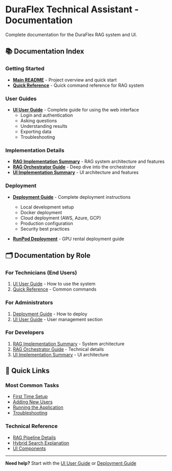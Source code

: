 # DuraFlex Technical Assistant - Documentation

Complete documentation for the DuraFlex RAG system and UI.

## 📚 Documentation Index

### Getting Started
- **[Main README](../README.md)** - Project overview and quick start
- **[Quick Reference](QUICK_REFERENCE.md)** - Quick command reference for RAG system

### User Guides
- **[UI User Guide](UI_README.md)** - Complete guide for using the web interface
  - Login and authentication
  - Asking questions
  - Understanding results
  - Exporting data
  - Troubleshooting

### Implementation Details
- **[RAG Implementation Summary](IMPLEMENTATION_SUMMARY.md)** - RAG system architecture and features
- **[RAG Orchestrator Guide](RAG_ORCHESTRATOR_GUIDE.md)** - Deep dive into the orchestrator
- **[UI Implementation Summary](UI_IMPLEMENTATION_SUMMARY.md)** - UI architecture and features

### Deployment
- **[Deployment Guide](DEPLOYMENT_GUIDE.md)** - Complete deployment instructions
  - Local development setup
  - Docker deployment
  - Cloud deployment (AWS, Azure, GCP)
  - Production configuration
  - Security best practices
  
- **[RunPod Deployment](runpod_deployment.md)** - GPU rental deployment guide

## 🗂️ Documentation by Role

### For Technicians (End Users)
1. [UI User Guide](UI_README.md) - How to use the system
2. [Quick Reference](QUICK_REFERENCE.md) - Common commands

### For Administrators
1. [Deployment Guide](DEPLOYMENT_GUIDE.md) - How to deploy
2. [UI User Guide](UI_README.md) - User management section

### For Developers
1. [RAG Implementation Summary](IMPLEMENTATION_SUMMARY.md) - System architecture
2. [RAG Orchestrator Guide](RAG_ORCHESTRATOR_GUIDE.md) - Technical details
3. [UI Implementation Summary](UI_IMPLEMENTATION_SUMMARY.md) - UI architecture

## 📖 Quick Links

### Most Common Tasks
- [First Time Setup](DEPLOYMENT_GUIDE.md#local-development-setup)
- [Adding New Users](UI_README.md#adding-new-users)
- [Running the Application](../README.md#quick-start)
- [Troubleshooting](UI_README.md#troubleshooting)

### Technical Reference
- [RAG Pipeline Details](IMPLEMENTATION_SUMMARY.md)
- [Hybrid Search Explanation](RAG_ORCHESTRATOR_GUIDE.md)
- [UI Components](UI_IMPLEMENTATION_SUMMARY.md#core-application-files)

---

**Need help?** Start with the [UI User Guide](UI_README.md) or [Deployment Guide](DEPLOYMENT_GUIDE.md)

